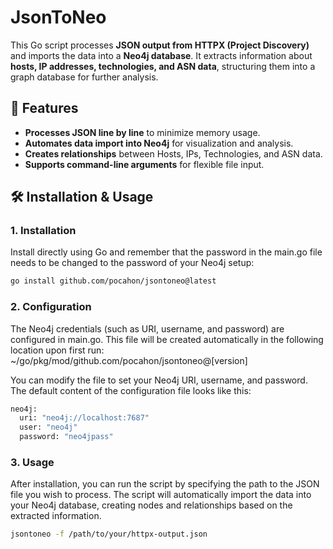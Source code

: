 # JsonToNeo

This Go script processes **JSON output from HTTPX (Project Discovery)** and imports the data into a **Neo4j database**. It extracts information about **hosts, IP addresses, technologies, and ASN data**, structuring them into a graph database for further analysis.

## 🚀 Features
- **Processes JSON line by line** to minimize memory usage.  
- **Automates data import into Neo4j** for visualization and analysis.  
- **Creates relationships** between Hosts, IPs, Technologies, and ASN data.  
- **Supports command-line arguments** for flexible file input.  

## 🛠️ Installation & Usage

### 1. Installation
Install directly using Go and remember that the password in the main.go file needs to be changed to the password of your Neo4j setup:  
```sh
go install github.com/pocahon/jsontoneo@latest
```
### 2. Configuration

The Neo4j credentials (such as URI, username, and password) are configured in main.go. This file will be created automatically in the following location upon first run: ~/go/pkg/mod/github.com/pocahon/jsontoneo@[version]

You can modify the file to set your Neo4j URI, username, and password. The default content of the configuration file looks like this:
```sh
neo4j:
  uri: "neo4j://localhost:7687"
  user: "neo4j"
  password: "neo4jpass"
```
### 3. Usage

After installation, you can run the script by specifying the path to the JSON file you wish to process. The script will automatically import the data into your Neo4j database, creating nodes and relationships based on the extracted information.
```sh
jsontoneo -f /path/to/your/httpx-output.json
